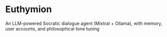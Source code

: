 # Euthymion
An LLM-powered Socratic dialogue agent (Mixtral + Ollama), with memory, user accounts, and philosophical tone tuning
